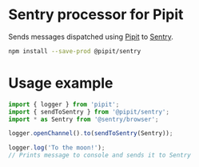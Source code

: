 # Sentry processor for Pipit

Sends messages dispatched using [Pipit](https://github.com/smikhalevski/pipit#readme) to
[Sentry](https://sentry.io).

```sh
npm install --save-prod @pipit/sentry
```

# Usage example

```ts
import { logger } from 'pipit';
import { sendToSentry } from '@pipit/sentry';
import * as Sentry from '@sentry/browser';

logger.openChannel().to(sendToSentry(Sentry));

logger.log('To the moon!');
// Prints message to console and sends it to Sentry
```
